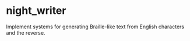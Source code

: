 # night_writer
Implement systems for generating Braille-like text from English characters and the reverse.
